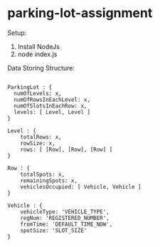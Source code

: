 # parking-lot-assignment



Setup:
1. Install NodeJs
2. node index.js

Data Storing Structure:

```

ParkingLot : {
  numOfLevels: x,
  numOfRowsInEachLevel: x,
  numOfSlotsInEachRow: x,
  levels: [ Level, Level ] 
}

Level : { 
    totalRows: x, 
    rowSize: x, 
    rows: [ [Row], [Row], [Row] ] 
}

Row : {
    totalSpots: x, 
    remainingSpots: x,
    vehiclesOccupied: [ Vehicle, Vehicle ] 
}

Vehicle : {
    vehicleType: 'VEHICLE_TYPE',
    regNum: 'REGISTERED_NUMBER',
    fromTime: 'DEFAULT_TIME_NOW',
    spotSize: 'SLOT_SIZE'
}
```

